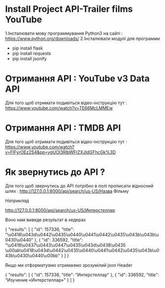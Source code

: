 # Install Project API-Trailer films YouTube

1.Інсталювати мову программування Python3 на сайті : https://www.python.org/downloads/
2.Інсталювати модулі для программи 
  * pip install flask 
  * pip install requests
  * pip install jsonify

# Отримання API : YouTube v3 Data API

Для того щоб отримати подивіться відео-інструкцію тут : https://www.youtube.com/watch?v=TE66McLMMEw

# Отримання API : TMDB API

Для того щоб отримати подивіться відео-інструкцію тут : https://www.youtube.com/watch?v=FlFyrOEz2S4&pp=ygUOI3RlbWFrZXJldGFhcGk%3D

# Як звернутись до API ?

Для того щоб звернутись до API потрібно в полі прописати відносний шлях : http://127.0.0.1:8000/api/search/us-US/Назва Фільму 


*Наприклад* 

http://127.0.0.1:8000/api/search/us-US/Интерстеллар

Воно нам виведе результат в хедерах 

{
  "results": [
    {
      "id": 157336,
      "title": "\u0418\u043d\u0442\u0435\u0440\u0441\u0442\u0435\u043b\u043b\u0430\u0440"
    },
    {
      "id": 336592,
      "title": "\u0418\u0437\u0443\u0447\u0435\u043d\u0438\u0435 \u00ab\u0418\u043d\u0442\u0435\u0440\u0441\u0442\u0435\u043b\u043b\u0430\u0440\u00bb"
    }
  ]
}

Якщо ми отформатуэмо отримаэмо зрозумілий json Header

{
  "results": [
    {
      "id": 157336,
      "title": "Интерстеллар"
    },
    {
      "id": 336592,
      "title": "Изучение «Интерстеллар»"
    }
  ]
}
